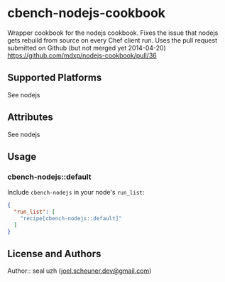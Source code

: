 # cbench-nodejs-cookbook

Wrapper cookbook for the nodejs cookbook.
Fixes the issue that nodejs gets rebuild from source on every Chef client run.
Uses the pull request submitted on Github (but not merged yet 2014-04-20)  https://github.com/mdxp/nodejs-cookbook/pull/36

## Supported Platforms

See nodejs

## Attributes

See nodejs

## Usage

### cbench-nodejs::default

Include `cbench-nodejs` in your node's `run_list`:

```json
{
  "run_list": [
    "recipe[cbench-nodejs::default]"
  ]
}
```

## License and Authors

Author:: seal uzh (<joel.scheuner.dev@gmail.com>)
